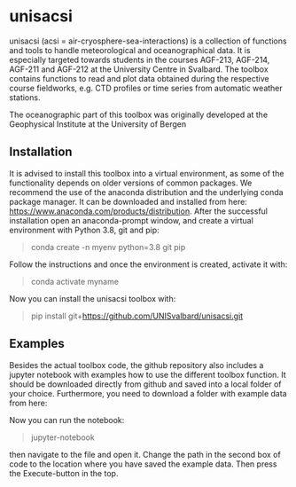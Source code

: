 # unisacsi

unisacsi (acsi = air-cryosphere-sea-interactions) is a collection of functions and tools to handle meteorological and oceanographical data. It is especially targeted towards students in the courses AGF-213, AGF-214, AGF-211 and AGF-212 at the University Centre in Svalbard. The toolbox contains functions to read and plot data obtained during the respective course fieldworks, e.g. CTD profiles or time series from automatic weather stations.

The oceanographic part of this toolbox was originally developed at the Geophysical Institute at the University of Bergen


## Installation

It is advised to install this toolbox into a virtual environment, as some of the functionality depends on older versions of common packages. We recommend the use of the anaconda distribution and the underlying conda package manager. It can be downloaded and installed from here: https://www.anaconda.com/products/distribution. After the successful installation open an anaconda-prompt window, and create a virtual environment with Python 3.8, git and pip:

> conda create -n myenv python=3.8 git pip

Follow the instructions and once the environment is created, activate it with:

> conda activate myname

Now you can install the unisacsi toolbox with:

> pip install git+https://github.com/UNISvalbard/unisacsi.git


## Examples

Besides the actual toolbox code, the github repository also includes a jupyter notebook with examples how to use the different toolbox function. It should be downloaded directly from github and saved into a local folder of your choice. Furthermore, you need to download a folder with example data from here:

Now you can run the notebook:

> jupyter-notebook

then navigate to the file and open it. Change the path in the second box of code to the location where you have saved the example data. Then press the Execute-button in the top.
